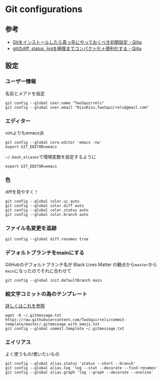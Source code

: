 # Git configurations

## 参考

- [Gitをインストールしたら真っ先にやっておくべき初期設定 - Qiita](https://qiita.com/wnoguchi/items/f7358a227dfe2640cce3)
- [gitのdiff, status, logを極限までコンパクト化＋便利化する - Qiita](https://qiita.com/yuya_presto/items/ef199e08021dea777715)

## 設定

### ユーザー情報

名前とメアドを指定

```shell
git config --global user.name "TwoSquirrels"
git config --global user.email "RisuRisu.TwoSquirrels@gmail.com"
```

### エディター

vimよりもemacs派

```shell
git config --global core.editor 'emacs -nw'
export GIT_EDITOR=emacs
```

`~/.bash_aliases`で環境変数を設定するように

```shell
export GIT_EDITOR=emacs
```

### 色

diffを見やすく！

```shell
git config --global color.ui auto
git config --global color.diff auto
git config --global color.status auto
git config --global color.branch auto
```

### ファイル名変更を追跡

```shell
git config --global diff.renames true
```

### デフォルトブランチをmainにする

GitHubのデフォルトブランチ名が Black Lives Matter の観点から`master`から`main`になったのでそれに合わせて

```shell
git config --global init.defaultBranch main
```

### 絵文字コミットの為のテンプレート

[詳しくはこれを参照](https://github.com/TwoSquirrels/commit-template)

```shell
wget -O ~/.gitmessage.txt https://raw.githubusercontent.com/TwoSquirrels/commit-template/master/.gitmessage_with_emoji.txt 
git config --global commit.template ~/.gitmessage.txt
```

### エイリアス

よく使うもの/使いたいもの

```shell
git config --global alias.status 'status --short --branch'
git config --global alias.log 'log --stat --decorate --find-renames'
git config --global alias.graph 'log --graph --decorate --oneline'
```
